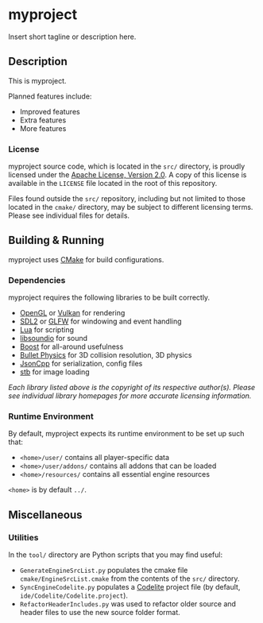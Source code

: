 # myproject

Insert short tagline or description here.

## Description

This is myproject.

Planned features include:
- Improved features
- Extra features
- More features

### License

myproject source code, which is located in the `src/` directory,
is proudly licensed under the 
[Apache License, Version 2.0](http://www.apache.org/licenses/LICENSE-2.0).
A copy of this license is available in the `LICENSE` file located in the
root of this repository.

Files found outside the `src/` repository, including but not limited to those
located in the `cmake/` directory, may be subject to different licensing
terms. Please see individual files for details.

## Building & Running

myproject uses [CMake](https://cmake.org/) for build configurations.

### Dependencies

myproject requires the following libraries to be built correctly.

- [OpenGL](https://www.opengl.org/) or [Vulkan](https://www.khronos.org/vulkan/)
  for rendering
- [SDL2](https://www.libsdl.org/) or [GLFW](http://www.glfw.org/)
  for windowing and event handling
- [Lua](http://www.lua.org/)
  for scripting
- [libsoundio](http://libsound.io)
  for sound
- [Boost](http://www.boost.org/)
  for all-around usefulness
- [Bullet Physics](http://bulletphysics.org/)
  for 3D collision resolution, 3D physics
- [JsonCpp](https://github.com/open-source-parsers/jsoncpp/)
  for serialization, config files
- [stb](https://github.com/nothings/stb)
  for image loading

*Each library listed above is the copyright of its respective author(s). Please
see individual library homepages for more accurate licensing information.*

### Runtime Environment

By default, myproject expects its runtime environment to be set up such that:
- `<home>/user/` contains all player-specific data
- `<home>/user/addons/` contains all addons that can be loaded
- `<home>/resources/` contains all essential engine resources

`<home>` is by default `../`.

## Miscellaneous

### Utilities

In the `tool/` directory are Python scripts that you may find useful:
- `GenerateEngineSrcList.py` populates the cmake file 
  `cmake/EngineSrcList.cmake` from the contents of the `src/` directory.
- `SyncEngineCodelite.py` populates a [Codelite](https://codelite.org/)
  project file (by default, `ide/Codelite/Codelite.project`).
- `RefactorHeaderIncludes.py` was used to refactor older source and header
  files to use the new source folder format.

